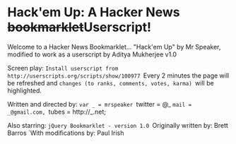 # Hack'em Up: A Hacker News <strike>bookmarklet</strike>Userscript!

Welcome to a Hacker News Bookmarklet...
"Hack'em Up" by Mr Speaker, modified to work as a userscript by Aditya Mukherjee
v1.0

Screen play:
    `Install userscript from http://userscripts.org/scripts/show/100977
    `Every 2 minutes the page will be refreshed and
    `changes (to ranks, comments, votes, karma)
    `will be highlighted.

Written and directed by:
    `var _ = mrspeaker
        `twitter = @_
        `mail = _@gmail.com,
        `tubes = http://_.net;

Also starring:
    `jQuery Bookmarklet - version 1.0
    `Originally written by: Brett Barros
    `With modifications by: Paul Irish